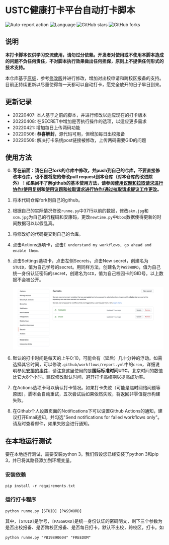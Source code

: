 # USTC健康打卡平台自动打卡脚本

![Auto-report action](https://github.com/cyzkrau/AutoDailyReport-For-USTC/workflows/Auto-report%20action/badge.svg?branch=master)
![Language](https://img.shields.io/badge/language-Python3-yellow.svg)
![GitHub stars](https://img.shields.io/github/stars/cyzkrau/AutoDailyReport-For-USTC)
![GitHub forks](https://img.shields.io/github/forks/cyzkrau/AutoDailyReport-For-USTC)

## 说明

**本打卡脚本仅供学习交流使用，请勿过分依赖。开发者对使用或不使用本脚本造成的问题不负任何责任，不对脚本执行效果做出任何担保，原则上不提供任何形式的技术支持。**

本仓库基于[原版](https://github.com/xbb1973/USTC-ncov-AutoReport)，参考[修改版](https://github.com/Kobe972/USTC-ncov-AutoReport)并进行修改，增加对出校申请和跨校区报备的支持。目前正持续更新以尽量使得每一天都可以自动打卡，愿完全放开的日子早日到来。

## 更新记录

- 20220407: 本人基于之前的脚本，并进行修改以适应现在的打卡版本
- 20220408: 在SECRET中增加是否执行操作的选项，以适应更多需求
- 20220421: 增加每日上传两码功能
- 20220506: **恭喜解封**，源代码可用，但增加每日出校报备
- 20220509: 解决打卡系统post链接被修改，上传两码需要GID的问题

## 使用方法

0. **写在前面：请在自己fork的仓库中修改，并push到自己的仓库，不要直接修改本仓库，也不要将您的修改pull request到本仓库（对本仓库的改进除外）！如果尚不了解github的基本使用方法，请参阅[使用议题和拉取请求进行协作/使用复刻](https://docs.github.com/cn/github/collaborating-with-issues-and-pull-requests/working-with-forks)和[使用议题和拉取请求进行协作/通过拉取请求提议工作更改](https://docs.github.com/cn/github/collaborating-with-issues-and-pull-requests/proposing-changes-to-your-work-with-pull-requests)。**

1. 将本代码仓库fork到自己的github。

2. 根据自己的实际情况修改`runme.py`中37行以前的数据，修改`akm.jpg`和`xcm.jpg`为自己的行程码和安康码，更改`newtime.py`中<code>bbox</code>数据使得更新的时间数据可以以假乱真。

3. 将修改好的代码提交到自己的仓库。

4. 点击Actions选项卡，点击`I understand my workflows, go ahead and enable them`.

5. 点击Settings选项卡，点击左侧Secrets，点击New secret，创建名为`STUID`，值为自己学号的secret。用同样方法，创建名为`PASSWORD`，值为自己统一身份认证密码的secret，创建名为`GID`，值为自己校园卡的GID号。以上数据不会被公开。

   ![secrets](imgs/image-20200826215037042.png)

6. 默认的打卡时间是每天的上午0:10，可能会有（延后）几十分钟的浮动。如需选择其它时间，可以修改`.github/workflows/report.yml`中的`cron`，详细说明参见[安排的事件](https://docs.github.com/cn/actions/reference/events-that-trigger-workflows#scheduled-events)，请注意这里使用的是**国际标准时间UTC**，北京时间的数值比它大8个小时。建议修改默认时间，避开打卡高峰期以提高成功率。

7. 在Actions选项卡可以确认打卡情况。如果打卡失败（可能是临时网络问题等原因），脚本会自动重试，五次尝试后如果依然失败，将返回非零值提示构建失败。

8. 在Github个人设置页面的Notifications下可以设置Github Actions的通知，建议打开Email通知，并勾选"Send notifications for failed workflows only"。请及时查看邮件，如果失败会进行通知。

## 在本地运行测试

要在本地运行测试，需要安装python 3。我们假设您已经安装了python 3和pip 3，并已将其路径添加到环境变量。

### 安装依赖

```shell
pip install -r requirements.txt
```

### 运行打卡程序

```shell
python runme.py [STUID] [PASSWORD]
```
其中，`[STUID]`是学号，`[PASSWORD]`是统一身份认证的密码明文，剩下三个参数为是否出校报备、是否跨校区报备、是否每日打卡，默认不出校，跨校区，打卡。如
```shell
python runme.py "PB19890604" "FREEDOM"
```
